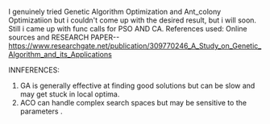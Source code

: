 I genuinely tried Genetic Algorithm Optimization and Ant_colony Optimizatiion but i couldn't come up with the desired result, but i will soon. Still i came up with func calls for PSO AND CA.
References used: Online sources and RESEARCH PAPER--https://www.researchgate.net/publication/309770246_A_Study_on_Genetic_Algorithm_and_its_Applications

INNFERENCES:
1. GA is generally effective at finding good solutions but can be slow and may get stuck in local optima.
2. ACO can handle complex search spaces but may be sensitive to the parameters .
